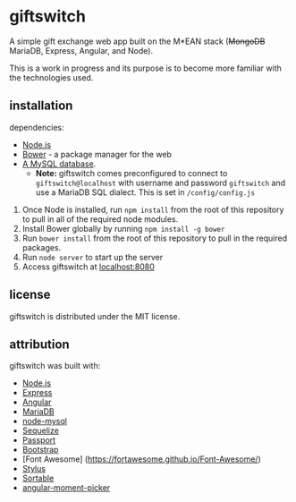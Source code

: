 # giftswitch
A simple gift exchange web app built on the M*EAN stack (~~MongoDB~~ MariaDB, Express, Angular, and Node).

This is a work in progress and its purpose is to become more familiar with the technologies used.

## installation
dependencies:

* [Node.js](http://www.nodejs.org)
* [Bower](http://www.bower.io) - a package manager for the web
* [A MySQL database](https://downloads.mariadb.org/). 
  * **Note:** giftswitch comes preconfigured to connect to `giftswitch@localhost` with username and password `giftswitch` and use a MariaDB SQL dialect. This is set in `/config/config.js`

1. Once Node is installed, run `npm install` from the root of this repository to pull in all of the required node modules.
2. Install Bower globally by running `npm install -g bower`
3. Run `bower install` from the root of this repository to pull in the required packages.
4. Run `node server` to start up the server
5. Access giftswitch at [localhost:8080](http://localhost:8080)


## license
giftswitch is distributed under the MIT license.

## attribution
giftswitch was built with:

* [Node.js](http://www.nodejs.org)
* [Express](http://www.expressjs.com)
* [Angular](http://www.angularjs.org)
* [MariaDB](http://mariadb.org/)
* [node-mysql](https://github.com/felixge/node-mysql)
* [Sequelize](https://github.com/sequelize/sequelize)
* [Passport](http://www.passportjs.org)
* [Bootstrap](http://www.getbootstrap.com)
* [Font Awesome] (https://fortawesome.github.io/Font-Awesome/)
* [Stylus](http://www.stylus-lang.com)
* [Sortable](https://github.com/RubaXa/Sortable)
* [angular-moment-picker](https://github.com/indrimuska/angular-moment-picker)
